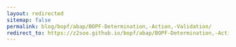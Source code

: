 ```yaml
---
layout: redirected
sitemap: false
permalink: blog/bopf/abap/BOPF-Determination,-Action,-Validation/
redirect_to: https://z2soo.github.io/bopf/abap/BOPF-Determination,-Action,-Validation/
---
```

